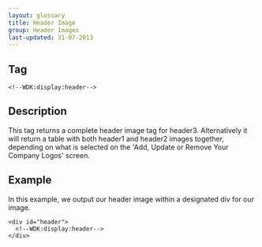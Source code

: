 ```yaml
---
layout: glossary
title: Header Image
group: Header Images
last-updated: 31-07-2013
---
```


## Tag

`<!--WDK:display:header-->`

## Description

This tag returns a complete header image tag for header3. Alternatively it will return a table with both header1 and header2 images together, depending on what is selected on the 'Add, Update or Remove Your Company Logos' screen.

## Example

In this example, we output our header image within a designated div for our image.

~~~
<div id="header">
  <!--WDK:display:header-->
</div>
~~~